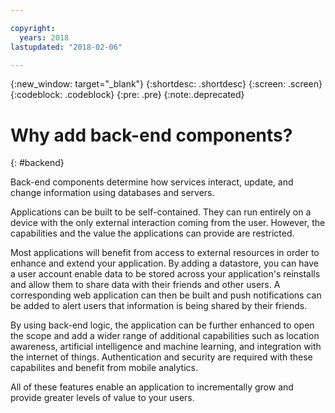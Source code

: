 ```yaml
---

copyright:
  years: 2018
lastupdated: "2018-02-06"

---
```

{:new_window: target="_blank"}
{:shortdesc: .shortdesc}
{:screen: .screen}
{:codeblock: .codeblock}
{:pre: .pre}
{:note:.deprecated}

# Why add back-end components?
{: #backend}

Back-end components determine how services interact, update, and change information using databases and servers.

Applications can be built to be self-contained. They can run entirely on a device with the only external interaction coming from the user. However, the capabilities and the value the applications can provide are restricted.

Most applications will benefit from access to external resources in order to enhance and extend your application. By adding a datastore, you can have a user account enable data to be stored across your application's reinstalls and allow them to share data with their friends and other users. A corresponding web application can then be built and push notifications can be added to alert users that information is being shared by their friends.

By using back-end logic, the application can be further enhanced to open the scope and add a wider range of additional capabilities such as location awareness, artificial intelligence and machine learning, and integration with the internet of things. Authentication and security are required with these capabilites and benefit from mobile analytics.

All of these features enable an application to incrementally grow and provide greater levels of value to your users.
